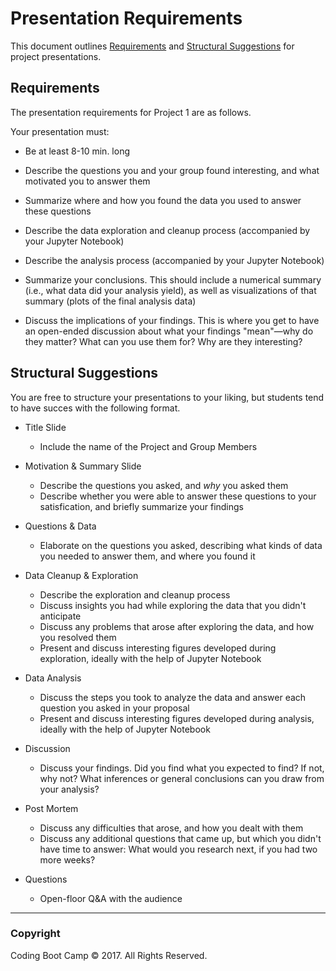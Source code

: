 # Presentation Requirements

This document outlines [Requirements](#requirements) and [Structural Suggestions](#structural-suggestions) for project presentations.

## <a name='requirements'></a> Requirements

The presentation requirements for Project 1 are as follows. 

Your presentation must:

* Be at least 8-10 min. long

* Describe the questions you and your group found interesting, and what motivated you to answer them

* Summarize where and how you found the data you used to answer these questions

* Describe the data exploration and cleanup process (accompanied by your Jupyter Notebook)

* Describe the analysis process (accompanied by your Jupyter Notebook)

* Summarize your conclusions. This should include a numerical summary (i.e., what data did your analysis yield), as well as visualizations of that summary (plots of the final analysis data)

* Discuss the implications of your findings. This is where you get to have an open-ended discussion about what your findings "mean"&mdash;why do they matter? What can you use them for? Why are they interesting?

## <a name='#structural-suggestions'></a> Structural Suggestions

You are free to structure your presentations to your liking, but students tend to have succes with the following format.

* Title Slide
  * Include the name of the Project and Group Members

* Motivation &amp; Summary Slide
  * Describe the questions you asked, and _why_ you asked them
  * Describe whether you were able to answer these questions to your satisfication, and briefly summarize your findings

* Questions &amp; Data
  * Elaborate on the questions you asked, describing what kinds of data you needed to answer them, and where you found it

* Data Cleanup &amp; Exploration
  * Describe the exploration and cleanup process
  * Discuss insights you had while exploring the data that you didn't anticipate
  * Discuss any problems that arose after exploring the data, and how you resolved them
  * Present and discuss interesting figures developed during exploration, ideally with the help of Jupyter Notebook

* Data Analysis
  * Discuss the steps you took to analyze the data and answer each question you asked in your proposal
  * Present and discuss interesting figures developed during analysis, ideally with the help of Jupyter Notebook

* Discussion
  * Discuss your findings. Did you find what you expected to find? If not, why not? What inferences or general conclusions can you draw from your analysis?

* Post Mortem
  * Discuss any difficulties that arose, and how you dealt with them
  * Discuss any additional questions that came up, but which you didn't have time to answer: What would you research next, if you had two more weeks?

* Questions
  * Open-floor Q&amp;A with the audience

- - - 

### Copyright

Coding Boot Camp &copy; 2017. All Rights Reserved.
